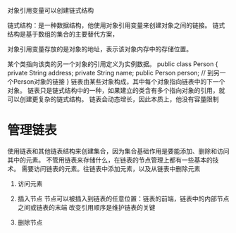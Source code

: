 
对象引用变量可以创建链式结构

链式结构：是一种数据结构，他使用对象引用变量来创建对象之间的链接。
链式结构是基于数组的集合的主要替代方案，

对象引用变量存放的是对象的地址，表示该对象内存中的存储位置。


某个类指向该类的另一个对象的引用定义为实例数据。
public class Person {
    private String address;
    private String name;
    public Person person; // 到另一个Person对象的链接
}
链表由某些对象构成，其中每个对象指向链表中的下一个对象。
链表只是链式结构中的一种，如果建立的类含有多个指向对象的引用，就可以创建更复杂的链式结构。
链表会动态增长，因此本质上，他没有容量限制

# 管理链表
使用链表和其他链表结构来创建集合，因为集合基础作用是要能添加、删除和访问其中的元素。
不管用链表来存储什么，在链表的节点管理上都有一些基本的技术。
需要访问链表的元素。往链表中添加元素，以及从链表中删除元素

1. 访问元素

2. 插入节点
节点可以被插入到链表的任意位置：链表的前端，链表中的内部节点之间或链表的末端
改变引用顺序是维护链表的关键

3. 删除节点

